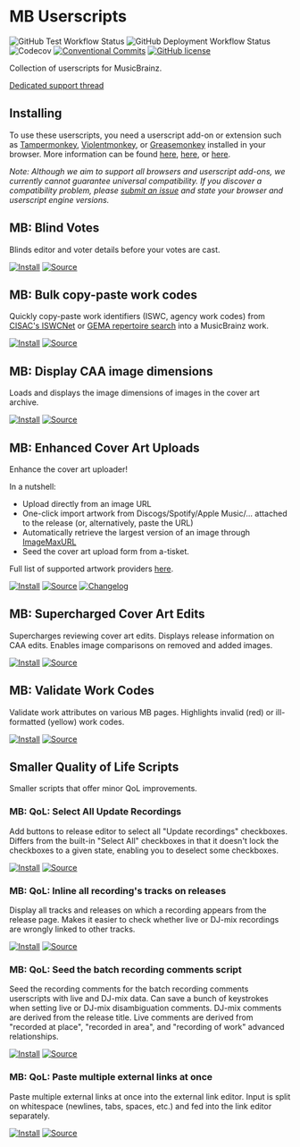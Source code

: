 # MB Userscripts
![GitHub Test Workflow Status](https://img.shields.io/github/workflow/status/ROpdebee/mb-userscripts/nightly%20tests?label=tests)
![GitHub Deployment Workflow Status](https://img.shields.io/github/workflow/status/ROpdebee/mb-userscripts/deploy?label=deployment)
![Codecov](https://img.shields.io/codecov/c/gh/ROpdebee/mb-userscripts)
[![Conventional Commits](https://img.shields.io/badge/Conventional%20Commits-1.0.0-yellow.svg)](https://conventionalcommits.org)
[![GitHub license](https://img.shields.io/github/license/ROpdebee/mb-userscripts)](https://github.com/ROpdebee/mb-userscripts/blob/main/LICENSE)

Collection of userscripts for MusicBrainz.

[Dedicated support thread](https://community.metabrainz.org/t/ropdebees-userscripts-support-thread/551947)

## Installing

To use these userscripts, you need a userscript add-on or extension such as [Tampermonkey](https://www.tampermonkey.net/), [Violentmonkey](https://violentmonkey.github.io/), or [Greasemonkey](https://addons.mozilla.org/en-GB/firefox/addon/greasemonkey/) installed in your browser. More information can be found [here](https://stackapps.com/tags/script/info), [here](https://openuserjs.org/about/Userscript-Beginners-HOWTO), or [here](https://userscripts-mirror.org/about/installing.html).

_Note: Although we aim to support all browsers and userscript add-ons, we currently cannot guarantee universal compatibility. If you discover a compatibility problem, please [submit an issue](https://github.com/ROpdebee/mb-userscripts/issues/new) and state your browser and userscript engine versions._

## MB: Blind Votes

Blinds editor and voter details before your votes are cast.

[![Install](https://img.shields.io/badge/install-latest-informational?style=for-the-badge&logo=tampermonkey)](mb_blind_votes.user.js?raw=1)
[![Source](https://img.shields.io/badge/source-grey?style=for-the-badge&logo=github)](mb_blind_votes.user.js)

## MB: Bulk copy-paste work codes

Quickly copy-paste work identifiers (ISWC, agency work codes) from [CISAC's ISWCNet](https://iswcnet.cisac.org/search) or [GEMA repertoire search](https://online.gema.de/werke/search.faces?lang=en) into a MusicBrainz work.

[![Install](https://img.shields.io/badge/install-latest-informational?style=for-the-badge&logo=tampermonkey)](mb_bulk_copy_work_codes.user.js?raw=1)
[![Source](https://img.shields.io/badge/source-grey?style=for-the-badge&logo=github)](mb_bulk_copy_work_codes.user.js)

## MB: Display CAA image dimensions

Loads and displays the image dimensions of images in the cover art archive.

[![Install](https://img.shields.io/badge/install-latest-informational?style=for-the-badge&logo=tampermonkey)](mb_caa_dimensions.user.js?raw=1)
[![Source](https://img.shields.io/badge/source-grey?style=for-the-badge&logo=github)](mb_caa_dimensions.user.js)

## MB: Enhanced Cover Art Uploads

Enhance the cover art uploader!

In a nutshell:

* Upload directly from an image URL
* One-click import artwork from Discogs/Spotify/Apple Music/... attached to the release (or, alternatively, paste the URL)
* Automatically retrieve the largest version of an image through [ImageMaxURL](https://github.com/qsniyg/maxurl)
* Seed the cover art upload form from a-tisket.

Full list of supported artwork providers [here](src/mb_enhanced_cover_art_uploads/docs/supported_providers.md).

[![Install](https://img.shields.io/badge/dynamic/json?label=install&query=%24.version&url=https%3A%2F%2Fraw.githubusercontent.com%2FROpdebee%2Fmb-userscripts%2Fdist%2Fmb_enhanced_cover_art_uploads.metadata.json&logo=tampermonkey&style=for-the-badge&color=informational)](https://raw.github.com/ROpdebee/mb-userscripts/dist/mb_enhanced_cover_art_uploads.user.js)
[![Source](https://img.shields.io/badge/source-grey?style=for-the-badge&logo=github)](src/mb_enhanced_cover_art_uploads)
[![Changelog](https://img.shields.io/badge/changelog-grey?style=for-the-badge)](https://raw.github.com/ROpdebee/mb-userscripts/dist/mb_enhanced_cover_art_uploads.changelog.md)

## MB: Supercharged Cover Art Edits

Supercharges reviewing cover art edits. Displays release information on CAA edits. Enables image comparisons on removed and added images.

[![Install](https://img.shields.io/badge/install-latest-informational?style=for-the-badge&logo=tampermonkey)](mb_supercharged_caa_edits.user.js?raw=1)
[![Source](https://img.shields.io/badge/source-grey?style=for-the-badge&logo=github)](mb_supercharged_caa_edits.user.js)

## MB: Validate Work Codes

Validate work attributes on various MB pages. Highlights invalid (red) or ill-formatted (yellow) work codes.

[![Install](https://img.shields.io/badge/install-latest-informational?style=for-the-badge&logo=tampermonkey)](mb_validate_work_codes.user.js?raw=1)
[![Source](https://img.shields.io/badge/source-grey?style=for-the-badge&logo=github)](mb_validate_work_codes.user.js)

## Smaller Quality of Life Scripts
Smaller scripts that offer minor QoL improvements.

### MB: QoL: Select All Update Recordings
Add buttons to release editor to select all "Update recordings" checkboxes. Differs from the built-in "Select All" checkboxes in that it doesn't lock the checkboxes to a given state, enabling you to deselect some checkboxes.

[![Install](https://img.shields.io/badge/install-latest-informational?style=for-the-badge&logo=tampermonkey)](mb_qol_select_all_update_recordings.user.js?raw=1)
[![Source](https://img.shields.io/badge/source-grey?style=for-the-badge&logo=github)](mb_qol_select_all_update_recordings.user.js)

### MB: QoL: Inline all recording's tracks on releases
Display all tracks and releases on which a recording appears from the release page. Makes it easier to check whether live or DJ-mix recordings are wrongly linked to other tracks.

[![Install](https://img.shields.io/badge/install-latest-informational?style=for-the-badge&logo=tampermonkey)](mb_qol_inline_recording_tracks.user.js?raw=1)
[![Source](https://img.shields.io/badge/source-grey?style=for-the-badge&logo=github)](mb_qol_inline_recording_tracks.user.js)

### MB: QoL: Seed the batch recording comments script
Seed the recording comments for the batch recording comments userscripts with live and DJ-mix data. Can save a bunch of keystrokes when setting live or DJ-mix disambiguation comments. DJ-mix comments are derived from the release title. Live comments are derived from "recorded at place", "recorded in area", and "recording of work" advanced relationships.

[![Install](https://img.shields.io/badge/install-latest-informational?style=for-the-badge&logo=tampermonkey)](mb_qol_seed_recording_disambiguation.user.js?raw=1)
[![Source](https://img.shields.io/badge/source-grey?style=for-the-badge&logo=github)](mb_qol_seed_recording_disambiguation.user.js)

### MB: QoL: Paste multiple external links at once
Paste multiple external links at once into the external link editor. Input is split on whitespace (newlines, tabs, spaces, etc.) and fed into the link editor separately.

[![Install](https://img.shields.io/badge/install-latest-informational?style=for-the-badge&logo=tampermonkey)](mb_multi_external_links.user.js?raw=1)
[![Source](https://img.shields.io/badge/source-grey?style=for-the-badge&logo=github)](mb_multi_external_links.user.js)
